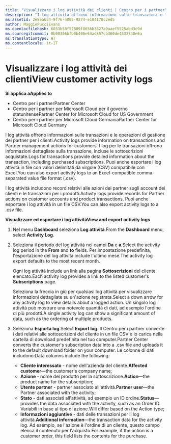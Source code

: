 ```yaml
---
title: "Visualizzare i log attività dei clienti | Centro per i partner"
description: "I log attività offrono informazioni sulle transazioni e le operazioni di gestione dei partner per i clienti."
ms.assetid: 2e8ea634-9f76-4005-9274-e104170c2ed5
author: MaggiePucciEvans
ms.openlocfilehash: 6033b58f52889f8656b3827a0aaef5525abd3c9d
ms.sourcegitcommit: 0b00306bfb0b406e64ad857cb360de4533740e6a
ms.translationtype: HT
ms.contentlocale: it-IT
---
```

# <a name="view-customer-activity-logs"></a><span data-ttu-id="72c26-103">Visualizzare i log attività dei clienti</span><span class="sxs-lookup"><span data-stu-id="72c26-103">View customer activity logs</span></span>

**<span data-ttu-id="72c26-104">Si applica a</span><span class="sxs-lookup"><span data-stu-id="72c26-104">Applies to</span></span>**

-  <span data-ttu-id="72c26-105">Centro per i partner</span><span class="sxs-lookup"><span data-stu-id="72c26-105">Partner Center</span></span>
-  <span data-ttu-id="72c26-106">Centro per i partner per Microsoft Cloud per il governo statunitense</span><span class="sxs-lookup"><span data-stu-id="72c26-106">Partner Center for Microsoft Cloud for US Government</span></span>
-  <span data-ttu-id="72c26-107">Centro per i partner per Microsoft Cloud Germania</span><span class="sxs-lookup"><span data-stu-id="72c26-107">Partner Center for Microsoft Cloud Germany</span></span>


<span data-ttu-id="72c26-108">I log attività offrono informazioni sulle transazioni e le operazioni di gestione dei partner per i clienti.</span><span class="sxs-lookup"><span data-stu-id="72c26-108">Activity logs provide information on transactions and Partner management actions for customers.</span></span> <span data-ttu-id="72c26-109">I log per le transazioni offrono informazioni dettagliate sulla transazione, incluse le sottoscrizioni acquistate.</span><span class="sxs-lookup"><span data-stu-id="72c26-109">Logs for transactions provide detailed information about the transaction, including purchased subscriptions.</span></span> <span data-ttu-id="72c26-110">Puoi anche esportare i log attività in file con valori delimitati da virgole (CSV) compatibile con Excel.</span><span class="sxs-lookup"><span data-stu-id="72c26-110">You can also export activity logs to an Excel-compatible comma-separated value file format (.csv).</span></span>

<span data-ttu-id="72c26-111">I log attività includono record relativi alle azioni dei partner sugli account dei clienti e le transazioni per i prodotti.</span><span class="sxs-lookup"><span data-stu-id="72c26-111">Activity logs provide records for Partner actions on customer accounts and product transactions.</span></span> <span data-ttu-id="72c26-112">Puoi anche esportare i log attività in un file CSV.</span><span class="sxs-lookup"><span data-stu-id="72c26-112">You can also export activity logs to a .csv file.</span></span>

**<span data-ttu-id="72c26-113">Visualizzare ed esportare i log attività</span><span class="sxs-lookup"><span data-stu-id="72c26-113">View and export activity logs</span></span>**

1.  <span data-ttu-id="72c26-114">Nel menu **Dashboard** seleziona **Log attività**.</span><span class="sxs-lookup"><span data-stu-id="72c26-114">From the **Dashboard** menu, select **Activity Log**.</span></span>
2.  <span data-ttu-id="72c26-115">Seleziona il periodo del log attività nei campi **Da** e **a**.</span><span class="sxs-lookup"><span data-stu-id="72c26-115">Select the activity log period in the **From** and **to** fields.</span></span> <span data-ttu-id="72c26-116">Per impostazione predefinita, l'esportazione del log attività include l'ultimo mese.</span><span class="sxs-lookup"><span data-stu-id="72c26-116">The activity log export defaults to the most recent month.</span></span>

    <span data-ttu-id="72c26-117">Ogni log attività include un link alla pagina **Sottoscrizioni** del cliente elencato.</span><span class="sxs-lookup"><span data-stu-id="72c26-117">Each activity log provides a link to the listed customer's **Subscriptions** page.</span></span>

    <span data-ttu-id="72c26-118">Seleziona la freccia in giù per qualsiasi log attività per visualizzare informazioni dettagliate su un'azione registrata.</span><span class="sxs-lookup"><span data-stu-id="72c26-118">Select a down arrow for any activity log to view details about a logged action.</span></span> <span data-ttu-id="72c26-119">Un singolo log attività può mostrare una notevole quantità di dati, ad esempio l'ordine di più prodotti.</span><span class="sxs-lookup"><span data-stu-id="72c26-119">A single activity log can show a significant amount of data, such as the ordering of multiple products.</span></span>

3.  <span data-ttu-id="72c26-120">Seleziona **Esporta log**.</span><span class="sxs-lookup"><span data-stu-id="72c26-120">Select **Export log**.</span></span> <span data-ttu-id="72c26-121">Il Centro per i partner converte i dati relativi alle sottoscrizioni del cliente in un file CSV e lo carica nella cartella di download predefinita nel tuo computer.</span><span class="sxs-lookup"><span data-stu-id="72c26-121">Partner Center converts the customer's subscription data into a .csv file and uploads it to the default download folder on your computer.</span></span> <span data-ttu-id="72c26-122">Le colonne di dati includono:</span><span class="sxs-lookup"><span data-stu-id="72c26-122">Data columns include the following:</span></span>
    -   <span data-ttu-id="72c26-123">**Cliente interessato** - nome dell'azienda del cliente.</span><span class="sxs-lookup"><span data-stu-id="72c26-123">**Affected customer**—the customer's company name;</span></span>
    -   <span data-ttu-id="72c26-124">**Azione** - nome del prodotto per la sottoscrizione.</span><span class="sxs-lookup"><span data-stu-id="72c26-124">**Action**—the product name for the subscription;</span></span>
    -   <span data-ttu-id="72c26-125">**Utente partner** - partner associato all'attività.</span><span class="sxs-lookup"><span data-stu-id="72c26-125">**Partner user**—the Partner associated with the activity;</span></span>
    -   <span data-ttu-id="72c26-126">**Stato** - dati associati all'attività, ad esempio un ID ordine.</span><span class="sxs-lookup"><span data-stu-id="72c26-126">**Status**—provides the data associated with the activity, such as an Order ID.</span></span> <span data-ttu-id="72c26-127">Variabili in base al tipo di azione.</span><span class="sxs-lookup"><span data-stu-id="72c26-127">Will differ based on the Action type;</span></span>
    -   <span data-ttu-id="72c26-128">**Informazioni aggiuntive** - dati delle transazioni per il log attività.</span><span class="sxs-lookup"><span data-stu-id="72c26-128">**Additional information**—the transaction data for the activity log.</span></span> <span data-ttu-id="72c26-129">Ad esempio, se l'azione è l'ordine di un cliente, questo campo elenca il contenuto per l'acquisto.</span><span class="sxs-lookup"><span data-stu-id="72c26-129">For example, if the action is a customer order, this field lists the contents for the purchase.</span></span>

 

 



